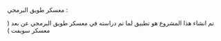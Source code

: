 معسكر طويق البرمجي :

تم انشاء هذا المشروع هو تطبيق لما تم دراسته في معسكر طويق البرمجي عن بعد ( معسكر سويفت ) 

